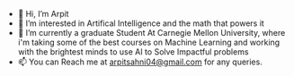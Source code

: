 - 👋 Hi, I’m Arpit
- 👀 I’m interested in Artifical Intelligence and the math that powers it
- 🌱 I’m currently a graduate Student At Carnegie Mellon University, where i'm taking some of the best courses on Machine Learning  and working with the brightest minds to use AI to Solve Impactful problems
- 📫 You can Reach me at arpitsahni04@gmail.com for any queries.

<!---
arpitsahni04/arpitsahni04 is a ✨ special ✨ repository because its `README.md` (this file) appears on your GitHub profile.
You can click the Preview link to take a look at your changes.
--->
